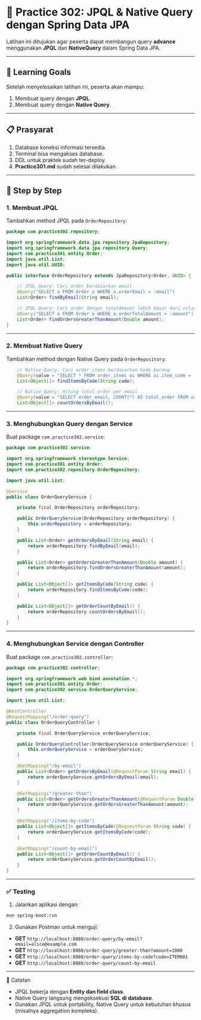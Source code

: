 # 🚀 Practice 302: JPQL & Native Query dengan Spring Data JPA

Latihan ini ditujukan agar peserta dapat membangun query **advance** menggunakan **JPQL** dan **NativeQuery** dalam Spring Data JPA.

---

## 🎯 Learning Goals
Setelah menyelesaikan latihan ini, peserta akan mampu:
1. Membuat query dengan **JPQL**.  
2. Membuat query dengan **Native Query**.  

---

## 📋 Prasyarat
1. Database koneksi informasi tersedia.  
2. Terminal bisa mengakses database.  
3. DDL untuk praktek sudah ter-deploy.  
4. **Practice301.md** sudah selesai dilakukan.  

---

## 📝 Step by Step

### 1. Membuat JPQL

Tambahkan method JPQL pada `OrderRepository`:

```java
package com.practice302.repository;

import org.springframework.data.jpa.repository.JpaRepository;
import org.springframework.data.jpa.repository.Query;
import com.practice301.entity.Order;
import java.util.List;
import java.util.UUID;

public interface OrderRepository extends JpaRepository<Order, UUID> {

    // JPQL Query: Cari order berdasarkan email
    @Query("SELECT o FROM Order o WHERE o.orderEmail = :email")
    List<Order> findByEmail(String email);

    // JPQL Query: Cari order dengan totalAmount lebih besar dari nilai tertentu
    @Query("SELECT o FROM Order o WHERE o.orderTotalAmount > :amount")
    List<Order> findOrdersGreaterThanAmount(Double amount);
}
```

---

### 2. Membuat Native Query

Tambahkan method dengan Native Query pada `OrderRepository`:

```java
    // Native Query: Cari order_items berdasarkan kode barang
    @Query(value = "SELECT * FROM order_items oi WHERE oi.item_code = :code", nativeQuery = true)
    List<Object[]> findItemsByCode(String code);

    // Native Query: Hitung total order per email
    @Query(value = "SELECT order_email, COUNT(*) AS total_order FROM orders GROUP BY order_email", nativeQuery = true)
    List<Object[]> countOrdersByEmail();
```

---

### 3. Menghubungkan Query dengan Service

Buat package `com.practice302.service`:

```java
package com.practice302.service;

import org.springframework.stereotype.Service;
import com.practice301.entity.Order;
import com.practice302.repository.OrderRepository;

import java.util.List;

@Service
public class OrderQueryService {

    private final OrderRepository orderRepository;

    public OrderQueryService(OrderRepository orderRepository) {
        this.orderRepository = orderRepository;
    }

    public List<Order> getOrdersByEmail(String email) {
        return orderRepository.findByEmail(email);
    }

    public List<Order> getOrdersGreaterThanAmount(Double amount) {
        return orderRepository.findOrdersGreaterThanAmount(amount);
    }

    public List<Object[]> getItemsByCode(String code) {
        return orderRepository.findItemsByCode(code);
    }

    public List<Object[]> getOrderCountByEmail() {
        return orderRepository.countOrdersByEmail();
    }
}
```

---

### 4. Menghubungkan Service dengan Controller

Buat package `com.practice302.controller`:

```java
package com.practice302.controller;

import org.springframework.web.bind.annotation.*;
import com.practice301.entity.Order;
import com.practice302.service.OrderQueryService;

import java.util.List;

@RestController
@RequestMapping("/order-query")
public class OrderQueryController {

    private final OrderQueryService orderQueryService;

    public OrderQueryController(OrderQueryService orderQueryService) {
        this.orderQueryService = orderQueryService;
    }

    @GetMapping("/by-email")
    public List<Order> getOrdersByEmail(@RequestParam String email) {
        return orderQueryService.getOrdersByEmail(email);
    }

    @GetMapping("/greater-than")
    public List<Order> getOrdersGreaterThanAmount(@RequestParam Double amount) {
        return orderQueryService.getOrdersGreaterThanAmount(amount);
    }

    @GetMapping("/items-by-code")
    public List<Object[]> getItemsByCode(@RequestParam String code) {
        return orderQueryService.getItemsByCode(code);
    }

    @GetMapping("/count-by-email")
    public List<Object[]> getOrderCountByEmail() {
        return orderQueryService.getOrderCountByEmail();
    }
}
```

---

### ✅ Testing

1. Jalankan aplikasi dengan:
```bash
mvn spring-boot:run
```

2. Gunakan Postman untuk menguji:

- **GET** `http://localhost:8080/order-query/by-email?email=alice@example.com`  
- **GET** `http://localhost:8080/order-query/greater-than?amount=1000`  
- **GET** `http://localhost:8080/order-query/items-by-code?code=ITEM001`  
- **GET** `http://localhost:8080/order-query/count-by-email`  

---

📌 Catatan  
- JPQL bekerja dengan **Entity dan field class**.  
- Native Query langsung mengeksekusi **SQL di database**.  
- Gunakan JPQL untuk portability, Native Query untuk kebutuhan khusus (misalnya aggregation kompleks).